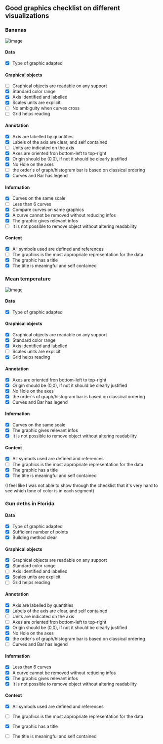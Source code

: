 ## Good graphics checklist on different visualizations

### Bananas

![image](https://github.com/ThibautCoudroy/SMPE/assets/118765131/99249970-6d95-452d-94ae-4294af48740e)

#### Data
- [x] Type of graphic adapted

#### Graphical objects
- [ ] Graphical objects are readable on any support
- [X] Standard color range
- [X] Axis identified and labelled
- [X] Scales units are explicit
- [ ] No ambiguity when curves cross
- [ ] Grid helps reading

#### Annotation
- [X] Axis are labelled by quantities
- [X] Labels of the axis are clear, and self contained
- [ ] Units are indicated on the axis
- [X] Axes are oriented fron bottom-left to top-right
- [X] Origin should be (0,0), if not it should be clearly justified
- [X] No Hole on the axes
- [ ] the order's of graph/histogram bar is based on classical ordering 
- [x] Curves and Bar has legend

#### Information
- [x] Curves on the same scale
- [ ] Less than 6 curves
- [x] Compare curves on same graphics
- [x] A curve cannot be removed without reducing infos
- [x] The graphic gives relevant infos
- [ ] It is not possible to remove object without altering readability

#### Context
- [x] All symbols used are defined and references
- [ ] The graphics is the most appropriate representation for the data
- [x] The graphic has a title
- [x] The title is meaningful and self contained

### Mean temperature

![image](https://github.com/ThibautCoudroy/SMPE/assets/118765131/6504cec8-26a6-44c4-b3de-84f797024773)

#### Data
- [x] Type of graphic adapted

#### Graphical objects
- [x] Graphical objects are readable on any support
- [x] Standard color range
- [x] Axis identified and labelled
- [ ] Scales units are explicit
- [x] Grid helps reading

#### Annotation
- [x] Axes are oriented fron bottom-left to top-right
- [x] Origin should be (0,0), if not it should be clearly justified
- [x] No Hole on the axes
- [x] the order's of graph/histogram bar is based on classical ordering 
- [x] Curves and Bar has legend

#### Information
- [x] Curves on the same scale
- [x] The graphic gives relevant infos
- [x] It is not possible to remove object without altering readability

#### Context
- [x] All symbols used are defined and references
- [ ] The graphics is the most appropriate representation for the data
- [x] The graphic has a title
- [x] The title is meaningful and self contained

(I feel like I was not able to show through the checklist that it's very hard to see which tone of color is in each segment)

### Gun deths in Florida

#### Data
- [x] Type of graphic adapted
- [x] Sufficient number of points
- [x] Building method clear

#### Graphical objects
- [x] Graphical objects are readable on any support
- [x] Standard color range
- [ ] Axis identified and labelled
- [x] Scales units are explicit
- [ ] Grid helps reading

#### Annotation
- [x] Axis are labelled by quantities
- [x] Labels of the axis are clear, and self contained
- [ ] Units are indicated on the axis
- [ ] Axes are oriented fron bottom-left to top-right
- [x] Origin should be (0,0), if not it should be clearly justified
- [x] No Hole on the axes
- [x] the order's of graph/histogram bar is based on classical ordering 
- [ ] Curves and Bar has legend

#### Information
- [x] Less than 6 curves
- [x] A curve cannot be removed without reducing infos
- [x] The graphic gives relevant infos
- [x] It is not possible to remove object without altering readability

#### Context
- [x] All symbols used are defined and references
- [ ] The graphics is the most appropriate representation for the data
- [x] The graphic has a title
- [ ] The title is meaningful and self contained


